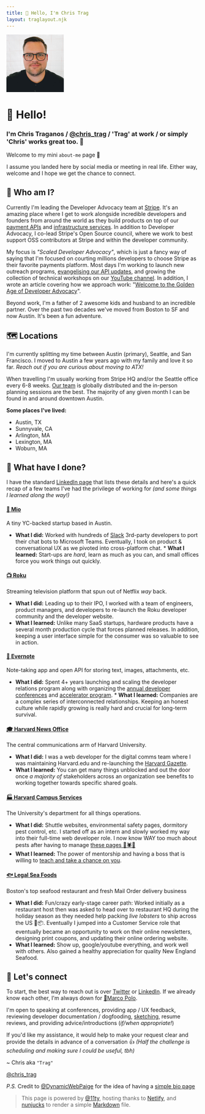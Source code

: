 ```yaml
---
title: 👋 Hello, I'm Chris Trag
layout: traglayout.njk
---
```


[<img src="/assets/img/trag-grid.jpg" alt="Chris Traganos" width="150" height="150" >](./assets/img/trag-grid.jpg)

# 👋 Hello! 

### I'm Chris Traganos / [@chris_trag](https://twitter.com/chris_trag) / 'Trag' at work / or simply 'Chris' works great too. 🙌

Welcome to my mini `about-me` page 🎉 

I assume you landed here by social media or meeting in real life. Either way, welcome and I hope we get the chance to connect.

## 🤔 Who am I?
Currently I'm leading the Developer Advocacy team at [Stripe](https://stripe.com). It's an amazing place where I get to work alongside incredible developers and founders from around the world as they build products on top of our [payment APIs](https://stripe.com/docs) and [infrastructure services](https://stripe.com/about). In addition to Developer Advocacy, I co-lead Stripe's Open Source council, where we work to best support OSS contributors at Stripe and within the developer community.

My focus is _"Scaled Developer Advocacy"_, which is just a fancy way of saying that I'm focused on courting millions developers to choose Stripe as their favorite payments platform. Most days I'm working to launch new outreach programs, [evangelising our API updates](https://dev.to/stripe), and growing the collection of technical workshops on our [YouTube channel](https://youtube.com/stripedevelopers). In addition, I wrote an article covering how we approach work: "[Welcome to the Golden Age of Developer Advocacy](https://dev.to/stripe/welcome-to-the-golden-age-of-developer-advocacy-51fe)".

Beyond work, I'm a father of 2 awesome kids and husband to an incredible partner. Over the past two decades we've moved from Boston to SF and now Austin. It's been a fun adventure.

## 🗺 Locations

I'm currently splitting my time between Austin (primary), Seattle, and San Francisco. I moved to Austin a few years ago with my family and love it so far. *Reach out if you are curious about moving to ATX!*

When travelling I'm usually working from Stripe HQ and/or the Seattle office every 6-8 weeks. [Our team](https://twitter.com/stripedev) is globally distributed and the in-person planning sessions are the best. The majority of any given month I can be found in and around downtown Austin.

**Some places I've lived:**
* Austin, TX
* Sunnyvale, CA
* Arlington, MA 
* Lexington, MA 
* Woburn, MA 


## 🧳 What have I done?

I have the standard [LinkedIn page](https://www.linkedin.com/in/ctraganos) that lists these details and here's a quick recap of a few teams I've had the privilege of working for _(and some things I learned along the way!)_

#### [💬 Mio](https://m.io)
A tiny YC-backed startup based in Austin.  

   * **What I did:** Worked with hundreds of [Slack](http://slack.com) 3rd-party developers to port their chat bots to Microsoft Teams. Eventually, I took on product & conversational UX as we pivoted into cross-platform chat. 
    * **What I learned:** Start-ups are *hard*, learn as much as you can, and small offices force you work things out quickly.

#### [📺 Roku](https://developer.roku.com)
Streaming television platform that spun out of Netflix *way* back.

  * **What I did:** Leading up to their IPO, I worked with a team of engineers, product managers, and developers to re-launch the Roku developer community and the developer website.
  * **What I learned:** Unlike many SaaS startups, hardware products have a several month production cycle that forces planned releases. In addition, keeping a user interface simple for the consumer was so valuable to see in action.

#### [🐘 Evernote](http://dev.evernote.com)
Note-taking app and open API for storing text, images, attachments, etc.

   * **What I did:** Spent 4+ years launching and scaling the developer relations program along with organizing the [annual developer conferences](https://evernotedevcup.devpost.com/updates/472-join-us-at-the-evernote-trunk-conference) and [accelerator program](https://dev.evernote.com/accelerator/). 
    * **What I learned:** Companies are a complex series of interconnected relationships. Keeping an honest culture while rapidly growing is really hard and crucial for long-term survival.

#### [🎓 Harvard News Office](https://hpac.harvard.edu/)
The central communications arm of Harvard University.
    
   * **What I did:** I was a web developer for the digital comms team where I was maintaining Harvard.edu and re-launching the [Harvard Gazette](https://news.harvard.edu/gazette/). 
   * **What I learned:** You can get many things unblocked and out the door once *a majority of* stakeholders across an organization see benefits to working together towards specific shared goals.

#### [🏭 Harvard Campus Services](https://www.ehs.harvard.edu/)
The University's department for all things operations.

   * **What I did:** Shuttle websites, environmental safety pages, dormitory pest control, etc. I started off as an intern and slowly worked my way into their full-time web developer role. I now know WAY too much about pests after having to manage [these pages 🦟🕷🐞](https://www.ehs.harvard.edu/programs/pest-control)
   * **What I learned:** The power of mentorship and having a boss that is willing to [teach and take a chance on you](https://www.linkedin.com/pulse/how-i-hire-ming-chow/).

#### [🐟 Legal Sea Foods](https://shop.legalseafoods.com/)
Boston's top seafood restaurant and fresh Mail Order delivery business

  * **What I did:** Fun/crazy early-stage career path: Worked initially as a restaurant host then was asked to head over to restaurant HQ during the holiday season as they needed help packing *live lobsters* to ship across the US 🦞📦. Eventually I jumped into a Customer Service role that eventually became an opportunity to work on their online newsletters, designing print coupons, and updating their online ordering website.
   * **What I learned:** Show up, google/youtube everything, and work well with others. Also gained a healthy appreciation for quality New England Seafood.

## 🤝 Let's connect

To start, the best way to reach out is over [Twitter](https://twitter.com/ctraganos) or [LinkedIn](https://www.linkedin.com/in/ctraganos/). If we already know each other, I'm always down for [🍭Marco Polo](https://marcopolo.me/s/chris-t-EwXsv). 


I'm open to speaking at conferences, providing app / UX feedback, reviewing developer documentation / dogfooding, [sketching](https://www.instagram.com/trag.sketch/), resume reviews, and providing advice/introductions (*if/when appropriate!*) 

If you'd like my assistance, it would help to make your request clear and provide the details in advance of a conversation 👍 
*(Half the challenge is scheduling and making sure I could be useful, tbh)*

~ Chris aka `"Trag"`

[@chris_trag](https://twitter.com/chris_trag)


_P.S._ Credit to [@DynamicWebPaige](https://twitter.com/@DynamicWebPaige) for the idea of having a [simple bio page](https://dynamicwebpaige.github.io/info/)

> This page is powered by [@11ty](https://www.11ty.dev/), hosting thanks to [Netlify](https://www.netlify.com/), and [nunjucks](https://github.com/mozilla/nunjucks) to render a simple [Markdown](https://guides.github.com/features/mastering-markdown/) file.

